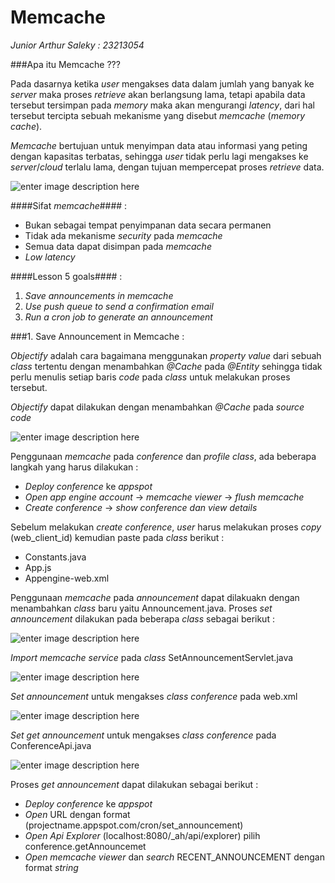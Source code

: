 # Memcache
*Junior Arthur Saleky : 23213054*

###Apa itu Memcache ???

Pada dasarnya ketika *user* mengakses data dalam jumlah yang banyak ke *server* maka proses *retrieve* akan berlangsung lama, tetapi apabila data tersebut tersimpan pada *memory* maka akan mengurangi *latency*, dari hal tersebut tercipta sebuah mekanisme yang disebut *memcache* (*memory cache*).

*Memcache* bertujuan untuk menyimpan data atau informasi yang peting dengan kapasitas terbatas, sehingga *user* tidak perlu lagi mengakses ke *server*/*cloud* terlalu lama, dengan tujuan mempercepat proses *retrieve* data.

![enter image description here](https://lh3.googleusercontent.com/Jla-J6wyOG3KYJygbsUZweYr8YF8kM44L_ZuPGp6Vg=s0 "1.png")

####Sifat *memcache*#### :

+ Bukan sebagai tempat penyimpanan data secara permanen
+ Tidak ada mekanisme *security* pada *memcache*
+ Semua data dapat disimpan pada *memcache*
+ *Low latency*

####Lesson 5 goals#### :

1.	*Save announcements in memcache*
2.	*Use push queue to send a confirmation email*
3.	*Run a cron job to generate an announcement*

###1.	Save Announcement in Memcache :

*Objectify* adalah cara bagaimana menggunakan *property value* dari sebuah *class* tertentu dengan menambahkan *@Cache* pada *@Entity* sehingga tidak perlu menulis setiap baris *code* pada *class* untuk melakukan proses tersebut.

*Objectify* dapat dilakukan dengan menambahkan *@Cache* pada *source code*

![enter image description here](https://lh5.googleusercontent.com/hh2EFn8sk93luVN1uL4M9AlGMH9CTmEaHkFzvtSWXQ=s0 "2.png")

Penggunaan *memcache* pada *conference* dan *profile class*, ada beberapa langkah yang harus dilakukan :

+ *Deploy conference* ke *appspot*
+ *Open app engine account* → *memcache viewer* → *flush memcache*
+ *Create conference* → *show conference dan view details*

Sebelum melakukan *create conference*, *user* harus melakukan proses *copy* (web_client_id) kemudian paste pada *class* berikut :

+ Constants.java
+ App.js
+ Appengine-web.xml

Penggunaan *memcache* pada *announcement* dapat dilakuakn dengan menambahkan *class* baru yaitu Announcement.java. Proses *set announcement* dilakukan pada beberapa *class* sebagai berikut :

![enter image description here](https://lh6.googleusercontent.com/PdZzRIFtklKIf-ivw3mecMUyzV1CP9Q8b5vdiCxWlA=s0 "3.png")

*Import memcache service* pada *class* SetAnnouncementServlet.java

![enter image description here](https://lh3.googleusercontent.com/4K6LwADxhl4jxm2MLZQ_ZMdQxbBzUV0e5TKc1d6wlA=s0 "4.png")

*Set announcement* untuk mengakses *class conference* pada web.xml

![enter image description here](https://lh6.googleusercontent.com/7PrFJLXOI19F54_S-m8e2CxAGZBZslNcQtWtCKNKmg=s0 "5.png")

*Set get announcement* untuk mengakses *class conference* pada ConferenceApi.java 

![enter image description here](https://lh5.googleusercontent.com/Fe4SFZdLjzilU41Wz13tLIR2-Ew6QRGOJ6jQ0M9mJg=s0 "6.png")

Proses *get announcement* dapat dilakukan sebagai berikut :

+ *Deploy conference* ke *appspot*
+ *Open* URL dengan format (projectname.appspot.com/cron/set_announcement)
+ *Open Api Explorer* (localhost:8080/_ah/api/explorer) pilih conference.getAnnouncemet
+ *Open memcache viewer* dan *search* RECENT_ANNOUNCEMENT dengan format *string*
